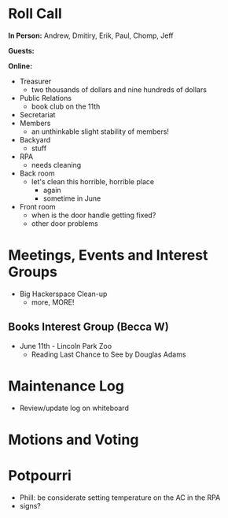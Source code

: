 # Roll Call
**In Person:** Andrew, Dmitiry, Erik, Paul, Chomp, Jeff

**Guests:** 

**Online:**  

- Treasurer
  - two thousands of dollars and nine hundreds of dollars
- Public Relations
  - book club on the 11th
- Secretariat
- Members
  - an unthinkable slight stability of members!
- Backyard
  - stuff
- RPA
  - needs cleaning
- Back room
  - let's clean this horrible, horrible place
    - again
    - sometime in June
- Front room
  - when is the door handle getting fixed?
  - other door problems
# Meetings, Events and Interest Groups
- Big Hackerspace Clean-up
  - more, MORE!
## Books Interest Group (Becca W)
- June 11th - Lincoln Park Zoo
  - Reading Last Chance to See by Douglas Adams
# Maintenance Log
- Review/update log on whiteboard
# Motions and Voting


# Potpourri
- Phill: be considerate setting temperature on the AC in the RPA 
- signs?
